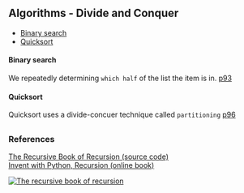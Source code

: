 ## Algorithms - Divide and Conquer

- [Binary search](#binary-search)
- [Quicksort](#quicksort)


#### Binary search
We repeatedly determining `which half` of the list the item is in.   [p93](./binary_search/binary_search.py)  

#### Quicksort

Quicksort uses a divide-concuer technique called `partitioning`     [p96](./quicksort/quicksort.py)


##


### References

[The Recursive Book of Recursion (source code)](https://github.com/asweigart/the-recursive-book-of-recursion)  
[Invent with Python, Recursion (online book)](https://inventwithpython.com/recursion/)  

[![The recursive book of recursion](https://www.minte9.com/lib/images/references/book_recursion.png)](https://www.amazon.com/gp/product/B09BKL34VL)
